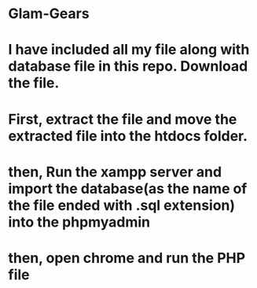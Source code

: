 # Glam-Gears

# I have included all my file along with database file in this repo. Download the file.
# First, extract the file and move the extracted file into the htdocs folder.
# then, Run the xampp server and import the database(as the name of the file ended with .sql extension) into the phpmyadmin
# then, open chrome and run the PHP file
